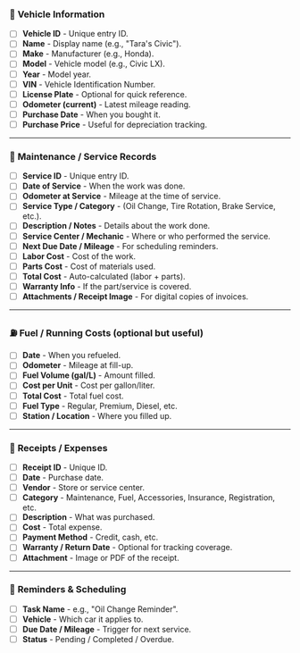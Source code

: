 ### 🚗 **Vehicle Information**

- [ ] **Vehicle ID** - Unique entry ID.
- [ ] **Name** - Display name (e.g., "Tara's Civic").
- [ ] **Make** - Manufacturer (e.g., Honda).
- [ ] **Model** - Vehicle model (e.g., Civic LX).
- [ ] **Year** - Model year.
- [ ] **VIN** - Vehicle Identification Number.
- [ ] **License Plate** - Optional for quick reference.
- [ ] **Odometer (current)** - Latest mileage reading.
- [ ] **Purchase Date** - When you bought it.
- [ ] **Purchase Price** - Useful for depreciation tracking.

---

### 🧰 **Maintenance / Service Records**

- [ ] **Service ID** - Unique entry ID.
- [ ] **Date of Service** - When the work was done.
- [ ] **Odometer at Service** - Mileage at the time of service.
- [ ] **Service Type / Category** - (Oil Change, Tire Rotation, Brake Service, etc.).
- [ ] **Description / Notes** - Details about the work done.
- [ ] **Service Center / Mechanic** - Where or who performed the service.
- [ ] **Next Due Date / Mileage** - For scheduling reminders.
- [ ] **Labor Cost** - Cost of the work.
- [ ] **Parts Cost** - Cost of materials used.
- [ ] **Total Cost** - Auto-calculated (labor + parts).
- [ ] **Warranty Info** - If the part/service is covered.
- [ ] **Attachments / Receipt Image** - For digital copies of invoices.

---

### ⛽ **Fuel / Running Costs (optional but useful)**

- [ ] **Date** - When you refueled.
- [ ] **Odometer** - Mileage at fill-up.
- [ ] **Fuel Volume (gal/L)** - Amount filled.
- [ ] **Cost per Unit** - Cost per gallon/liter.
- [ ] **Total Cost** - Total fuel cost.
- [ ] **Fuel Type** - Regular, Premium, Diesel, etc.
- [ ] **Station / Location** - Where you filled up.

---

### 🧾 **Receipts / Expenses**

- [ ] **Receipt ID** - Unique ID.
- [ ] **Date** - Purchase date.
- [ ] **Vendor** - Store or service center.
- [ ] **Category** - Maintenance, Fuel, Accessories, Insurance, Registration, etc.
- [ ] **Description** - What was purchased.
- [ ] **Cost** - Total expense.
- [ ] **Payment Method** - Credit, cash, etc.
- [ ] **Warranty / Return Date** - Optional for tracking coverage.
- [ ] **Attachment** - Image or PDF of the receipt.

---

### 📅 **Reminders & Scheduling**

- [ ] **Task Name** - e.g., "Oil Change Reminder".
- [ ] **Vehicle** - Which car it applies to.
- [ ] **Due Date / Mileage** - Trigger for next service.
- [ ] **Status** - Pending / Completed / Overdue.
